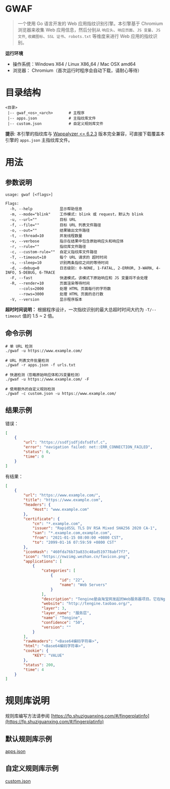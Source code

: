 # GWAF

> 一个使用 Go 语言开发的 Web 应用指纹识别引擎。本引擎基于 Chromium 浏览器来收集 Web 应用信息，然后分别从 `响应头`、`响应页面`、`JS 变量`、`JS 文件`, `收藏图标`、`SSL 证书`、`robots.txt` 等维度来进行 Web 应用的指纹识别。

**运行环境**

- 操作系统：Windows X64 / Linux X86_64 / Mac OSX amd64
- 浏览器：  Chromium（首次运行时程序会自动下载，请耐心等待）

# 目录结构

```
<目录>
 |-- gwaf_<os>_<arch>       # 主程序
 |-- apps.json              # 主指纹库文件
 |-- custom.json            # 自定义规则库文件
```

**提示**: 本引擎的指纹库与 [Wappalyzer <= 6.2.3](https://github.com/AliasIO/wappalyzer/blob/v6.2.3/src/apps.json) 版本完全兼容，可直接下载覆盖本引擎的 `apps.json` 主指纹库文件。

# 用法

## 参数说明

```
usage: gwaf [<flags>]

Flags:
  -h, --help            显示帮助信息
  -m, --mode="blink"    工作模式: blink 或 request，默认为 blink
  -u, --url=""          目标 URL
  -f, --file=""         目标 URL 列表文件路径
  -o, --out=""          结果输出文件路径
  -t, --thread=10       并发线程数量
  -v, --verbose         指示在结果中包含原始响应头和响应体
  -r, --rule=""         指纹库文件路径
  -c, --custom-rule=""  自定义指纹库文件路径
  -T, --timeout=10      每个 URL 请求的 超时时间
  -s, --sleep=10        识别两条指纹之间的等待时间
  -d, --debug=0         日志级别: 0-NONE, 1-FATAL, 2-ERROR, 3-WARN, 4-INFO, 5-DEBUG, 6-TRACE
  -F, --fast            快速模式。该模式下原始响应和 JS 变量将不会处理
  -R, --render=10       页面渲染等待时间
      --cols=2000       处理 HTML 页面每行的字符数
      --rows=3000       处理 HTML 页面的总行数
  -V, --version         显示程序版本    
```

**超时时间说明：** 根据程序设计，一次指纹识别的最大总超时时间大约为 `-T/--timeout` 值的 1.5 ~ 2 倍。

## 命令示例

```
# 单 URL 检测
./gwaf -u https://www.example.com/

# URL 列表文件批量检测
./gwaf -r apps.json -f urls.txt

# 快速检测（忽略原始响应体和JS变量检测）
./gwaf -u https://www.example.com/ -F

# 使用额外的自定义规则检测
./gwaf -c custom.json -u https://www.example.com/
```

## 结果示例

错误：

```json
[
    {
        "url": "https://ssdfjsdfjdsfsdfsf.c",
        "error": "navigation failed: net::ERR_CONNECTION_FAILED",
        "status": 0,
        "time": 0
    }
]
```

有结果：
```json
[
    {
        "url": "https://www.example.com/",
        "title": "https://www.example.com",
        "headers": {
            "Host": "www.example.com"
        },
        "certificate": {
            "cn": "*.example.com",
            "issuer": "RapidSSL TLS DV RSA Mixed SHA256 2020 CA-1",
            "san": "*.example.com,example.com",
            "from": "2021-01-15 08:00:00 +0800 CST",
            "to": "2099-01-16 07:59:59 +0800 CST"
        },
        "iconHash": "460fda76b73a833c48ad519778abf7f7",
        "icon": "https://nwzimg.wezhan.cn/favicon.png",
        "applications": [
            {
                "categories": [
                    {
                        "id": "22",
                        "name": "Web Servers"
                    }
                ],
                "description": "Tengine是由淘宝网发起的Web服务器项目。它在Nginx的基础上，针对大访问量网站的需求，添加了很多高级 功能和特性。",
                "website": "http://tengine.taobao.org/",
                "layer": 3,
                "layer_name": "服务层",
                "name": "Tengine",
                "confidence": "50",
                "version": ""
            }
        ],
        "rawHeaders": "<Base64编码字符串>",
        "html": "<Base64编码字符串>",
        "cookie": {
            "KEY": "VALUE"
        },
        "status": 200,
        "time": 4
    }
]
```

# 规则库说明

规则库编写方法请参阅 [https://fp.shuziguanxing.com/#/fingerplatinfo](https://fp.shuziguanxing.com/#/fingerplatinfo)

## 默认规则库示例

[apps.json](apps.json)

## 自定义规则库示例

[custom.json](custom.json)